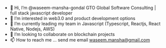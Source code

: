 - 👋 Hi, I’m @waseem-mansha-gondal GTO Global Software Consulting | full stack javascript developer
- 👀 I’m interested in web3.0 and product development options
- 🌱 I’m currently leading my team in Javascript (Typescript, Reactjs, React Native, Nodejs, AWS)
- 💞️ I’m looking to collaborate on blockchain projects 
- 📫 How to reach me ... send me email waseem.mansha@gmail.com

<!---
waseem-mansha-gondal/waseem-mansha-gondal is a ✨ special ✨ repository because its `README.md` (this file) appears on your GitHub profile.
You can click the Preview link to take a look at your changes.
--->
